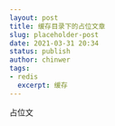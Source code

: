 ```yaml
---
layout: post
title: 缓存目录下的占位文章
slug: placeholder-post
date: 2021-03-31 20:34
status: publish
author: chinwer
tags:
- redis
  excerpt: 缓存
---
```


占位文